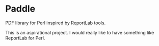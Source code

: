 Paddle
======

PDF library for Perl inspired by ReportLab tools.

This is an aspirational project.  I would really like to have something like ReportLab for Perl.
